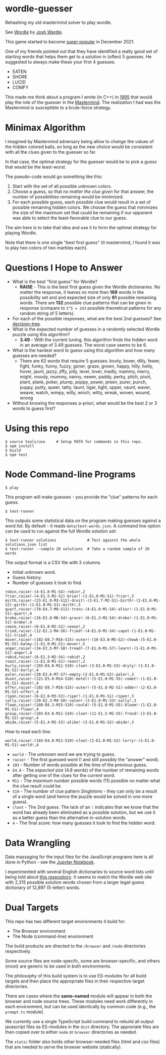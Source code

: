 # wordle-guesser

Rehashing my old mastermind solver to play wordle.

See [Wordle](https://www.powerlanguage.co.uk/wordle/) by
[Josh Wardle](https://github.com/powerlanguage).

This game started to become
[super popular](https://www.nytimes.com/2022/01/03/technology/wordle-word-game-creator.html)
in December 2021.

One of my friends pointed out that they have identified a really good set of starting
words that helps them get to a solution in (often) 5 guesses.  He suggested to always
make these your first 4 guesses:

- EATEN
- SHORE
- LUCID
- COMFY

This made me think about a program I wrote (in C++) in
[1995](https://github.com/mckoss/startpad/blob/6d30b86ae81bb74c551a3116e75527110ca5c7be/labs/cpp/Mastermind/Mstrmind.cpp)
that would play the role of the guesser in the [Mastermind](https://webgamesonline.com/mastermind/).  The realization
I had was the Mastermind is susceptible to a brute-force strategy.

# Minimax Algorithm

I imagined by Mastermind adversary being allow to *change* the values of the hidden
colored balls, so long as the new choice would be consistent with all the clues
given to the guesser so far.

In that case, the optimal strategy for the guesser would be to pick a guess that would
be the least-worst.

The pseudo-code would go something like this:

1. Start with the set of all possible unknown colors.
2. Choose a guess, so that *no matter the clue given* for that answer,
   the number of possibilities remaining would be minimized.
3. For each possible guess, each possible clue would result in a set of
   possible remaining hidden colors.  We choose the guess that minimizes
   the size of the maximum set that could be remaining if our opponent
   was able to select the least-favorable clue to our guess.

The aim here is to take that idea and use it to form the optimal strategy
for playing Wordle.

Note that there is one single "best first guess" (it mastermind, I found it
was to play two colors of two marbles each).

# Questions I Hope to Answer

- What is the best "first guess" for Wordle?
  - **RAISE** - This is the best first guess given the Wordle dictionaries. No
    matter the response, it leaves no more than **168** words in the possibility
    set and and expected size of only **61** possible remaining words.  There
    are **132** possible clue patterns that can be given in response (compare to
    `3^5 = 243` possible theoretical patterns for any random string of 5
    letters).
- For each of the possible responses, what are the best 2nd guesses?
  See [decision-tree](./data/decision-tree.json).
- What is the expected number of guesses in a randomly selected Wordle
  puzzle using this algorithm?
  - **3.49** - With the current tuning, this algorithm finds the hidden word
  in an average of 3.49 guesses.  The worst case seems to be 6.
- What is the hardest word to guess using this algorithm and how many guesses
  are needed?
  - There are 62 words that require 5 guesses: booty, boxer, dilly, fewer,
  fight, funky, funny, fuzzy, goner, graze, grown, happy, hilly, hotly, hover,
  jaunt, jazzy, jiffy, jolly, lever, lover, madly, mammy, merry, might, moody,
  mummy, nanny, newer, paddy, perky, pitch, pivot, plant, plank, poker, plump,
  poppy, power, preen, purer, punch, puppy, putty, queer, tatty, taunt, tiger,
  tight, upper, vaunt, waver, weave, watch, wimpy, willy, winch, witty, wreak,
  woven, wound, wrong
- Without knowing the responses a-priori, what would be the best 2 or 3 words to
  guess first?

# Using this repo

```
$ source tools/use     # Setup PATH for commands in this repo.
$ npm install
$ build
$ npm test
```

# Node Command-line Programs

```
$ play
```

This program will make guesses - you provide the "clue" patterns for each guess.

```
$ test-runner
```

This outputs some statistical data on the program making guesses against
a word list.  By default - it reads `data/test-words.json`.  A command
line option can be used to run against the full Wordle solution set:

```
$ test-runner solutions              # Test against the whole solutions.json list
$ test-runner --sample 20 solutions  # Take a random sample of 20 words
```

The output format is a CSV file with 3 columns

- Initial unknown word.
- Guess history.
- Number of guesses it took to find.

```
robin,raise!-(4-E1.0-M1-S4)-robin!,2
friar,raise!-(4-E1.5-M2-S2)-briar!-(1-E1.0-M1-S1)-friar!,3
mirth,raise!-(23-E1.9-M3-S12)-droit!-(3-E1.7-M2-S1)-birth!-(2-E1.0-M1-S2)-girth!-(1-E1.0-M1-S1)-mirth!,5
quart,raise!-(78-E4.7-M9-S13)-tronc-(4-E1.0-M1-S4)-altar!-(1-E1.0-M1-S1)-quart!,4
brake,raise!-(26-E3.8-M6-S4)-grace!-(6-E1.3-M2-S4)-drake!-(1-E1.0-M1-S1)-brake!,4
cease,raise!-(8-E1.8-M2-S2)-cease!,2
tried,raise!-(12-E2.2-M4-S6)-fried!-(4-E1.0-M1-S4)-capot-(1-E1.0-M1-S1)-tried!,4
mover,raise!-(102-E8.7-M16-S15)-outer!-(16-E3.0-M5-S2)-chowk-(5-E1.0-M1-S5)-balmy-(1-E1.0-M1-S1)-mover!,5
anger,raise!-(34-E3.5-M7-S8)-tread!-(7-E1.0-M1-S7)-learn!-(1-E1.0-M1-S1)-anger!,4
rabid,raise!-(6-E1.3-M2-S4)-rabid!,2
roast,raise!-(1-E1.0-M1-S1)-roast!,2
burly,raise!-(103-E4.8-M11-S19)-cloot-(3-E1.0-M1-S3)-dryly!-(1-E1.0-M1-S1)-burly!,4
paler,raise!-(28-E3.6-M7-S7)-empty-(2-E1.0-M1-S2)-paler!,3
duvet,raise!-(121-E5.0-M14-S20)-betel!-(5-E1.0-M1-S5)-comet!-(1-E1.0-M1-S1)-duvet!,4
offer,raise!-(102-E8.7-M16-S15)-outer!-(5-E1.8-M2-S1)-odder!-(2-E1.0-M1-S2)-offer!,4
ripen,raise!-(8-E2.0-M3-S3)-riper!-(1-E1.0-M1-S1)-ripen!,3
sally,raise!-(20-E2.3-M4-S8)-salon!-(3-E1.0-M1-S3)-sally!,3
flown,raise!-(168-E6.3-M15-S19)-could!-(5-E1.0-M1-S5)-bloom!-(1-E1.0-M1-S1)-flown!,4
group,raise!-(103-E4.8-M11-S19)-cloot-(11-E1.5-M2-S5)-frond!-(2-E1.0-M1-S2)-group!,4
abide,raise!-(5-E1.4-M2-S3)-alike!-(2-E1.0-M1-S2)-abide!,3
```

How to read each line:

```
world,raise!-(103-E4.8-M11-S19)-cloot-(2-E1.0-M1-S2)-lorry!-(1-E1.0-M1-S1)-world!,4
```

- `world` - The unknown word we are trying to guess.
- `raise!` - The first guessed word (! and still possibly the "answer" word).
- `103` - Number of words possible at the time of the previous guess.
- `E4.8` - The *expected* size (4.8 words) of the number of remaining words
  after getting one of the clues for the current word.
- `M11` - The *maximum* number possible words (11) possible no matter what the
  clue result could be.
- `S19` - The number of clue pattern *Singletons* - they can only be a result
  of a single word (and hence the puzzle would be solved in one more guess).
- `cloot` - The 2nd guess.  The lack of an `!` indicates that we know that the
  word has already been eliminated as a possible solution, but we use it as
  a better guess than the alternative in-solution words.
- `4` - The final score: how many guesses it took to find the hidden word.


# Data Wrangling

Data massaging for the input files for the JavaScript programs here is all done
in Python - see the [Jupyter Notebook](./tools/notebook.ipynb).

I experimented with several English dictionaries to source word lists until
being told about [this respository](https://github.com/AllValley/WordleDictionary).
It seems to match the Wordle web site with 2,315 possible solution words
chosen from a larger legal-guess dictionary of 12,897 (5-letter) words.

# Dual Targets

This repo has two different target environments it build for:

- The Browser environment
- The Node (command-line) environment

The build products are directed to the `/browser` and `/node` directories
respectively.

Some source files are node-specifc, some are browser-specific, and others (most)
are generic to be used in both environments.

The philosophy of this build system is to use ES-modules for all build targets
and then place the appropriate files in their respective target directories.

There are cases where the **same-named** module will appear in both the
browser and node source trees.  These modules need work differently in each
environment, but can be used identically by common code (e.g., the `prompt.ts`
module).

We currently use a single TypeScript build command to rebuild all output
javascript files as ES-modules in the `dist` directory.  The approriate files are
then copied over to either `node` or `browser` directories as needed.

The `static` folder also holds other browser-needed files (html and css files)
that are needed to serve the browser website (statically).